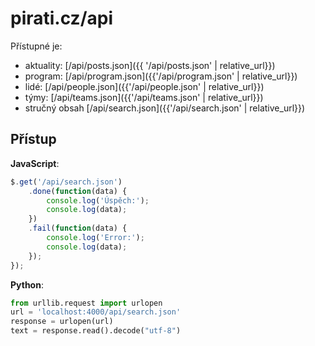 ---
---

# pirati.cz/api

Přístupné je:

- aktuality: [/api/posts.json]({{ '/api/posts.json' | relative_url}})
- program: [/api/program.json]({{'/api/program.json' | relative_url}})
- lidé: [/api/people.json]({{'/api/people.json' | relative_url}})
- týmy: [/api/teams.json]({{'/api/teams.json' | relative_url}})
- stručný obsah [/api/search.json]({{'/api/search.json' | relative_url}})

## Přístup

**JavaScript**:

```javascript
$.get('/api/search.json')
    .done(function(data) {
        console.log('Úspěch:');
        console.log(data);
    })
    .fail(function(data) {
        console.log('Error:');
        console.log(data);
    });
});
```

**Python**:

```python
from urllib.request import urlopen
url = 'localhost:4000/api/search.json'
response = urlopen(url)
text = response.read().decode("utf-8")
```
